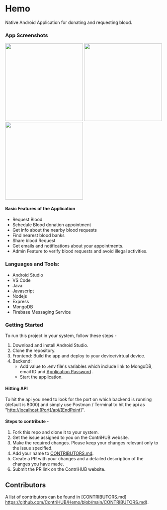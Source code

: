 # Hemo
Native Android Application for donating and requesting blood.


### App Screenshots
<img src="https://user-images.githubusercontent.com/59697798/147419396-a2f51625-a54c-4d83-9405-449222eab126.jpg" width="250" heigth="500">            <img src="https://user-images.githubusercontent.com/59697798/147419412-dfe4a72d-d4ad-4732-826a-38fadafa8f0e.jpg" width="250" heigth="500">           <img src="https://user-images.githubusercontent.com/59697798/147419430-e54e6337-cf4f-4d55-baeb-2969f5e80ea9.jpg" width="250" heigth="500">

#### Basic Features of the Application
- Request Blood
- Schedule Blood donation appointment
- Get info about the nearby blood requests
- Find nearest blood banks
- Share blood Request
- Get emails and notifications about your appointments.
- Admin Feature to verify blood requests and avoid illegal activities.

### Languages and Tools:
- Android Studio
- VS Code
- Java
- Javascript
- Nodejs
- Express
- MongoDB
- Firebase Messaging Service

### Getting Started
To run this project in your system, follow these steps -
1. Download and install Android Studio.
2. Clone the repository.
3. Frontend: Build the app and deploy to your device/virtual device.
4. Backend:  
	- Add value to .env file's variables which include link to MongoDB, email ID and [Application Password](https://stackoverflow.com/a/45479968) .
	- Start the application.

#### Hitting API

To hit the api you need to look for the port on which backend is running (default is 8000) and simply use Postman / Terminal to hit the api as "[http://localhost:[Port]/api/[EndPoint]](http://localhost:%5BPort%5D/api/%5BEndPoint%5D)".

#### Steps to contribute -

1.  Fork this repo and clone it to your system.
2.  Get the issue assigned to you on the ContriHUB website.
3.  Make the required changes. Please keep your changes relevant only to the issue specified.
4.  Add your name to  [CONTRIBUTORS.md](https://github.com/ContriHUB/Hemo/blob/main/CONTRIBUTORS.md).
5.  Create a PR with your changes and a detailed description of the changes you have made.
6.  Submit the PR link on the ContriHUB website.

## Contributors

A list of contributors can be found in  [CONTRIBUTORS.md]
https://github.com/ContriHUB/Hemo/blob/main/CONTRIBUTORS.md).
